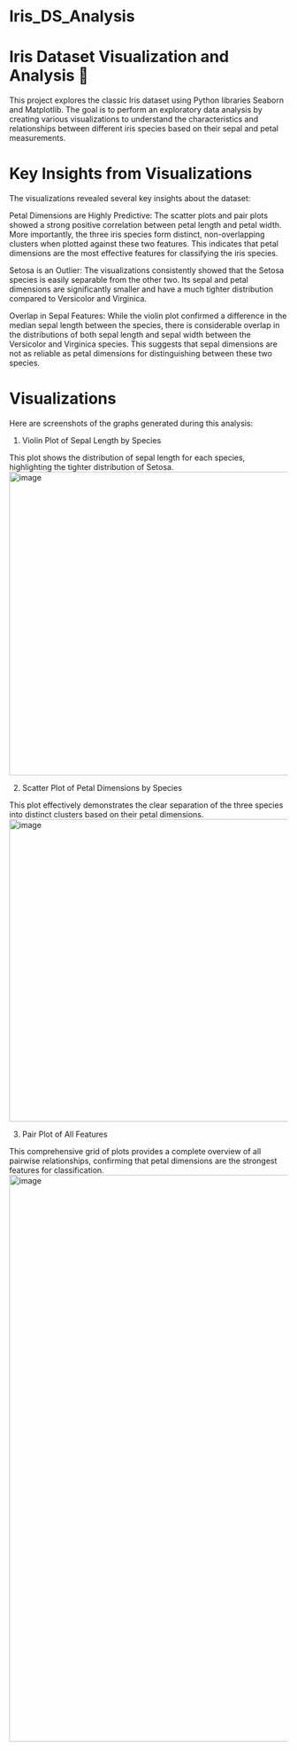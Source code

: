 # Iris_DS_Analysis

# Iris Dataset Visualization and Analysis 🌸
This project explores the classic Iris dataset using Python libraries Seaborn and Matplotlib. The goal is to perform an exploratory data analysis by creating various visualizations to understand the characteristics and relationships between different iris species based on their sepal and petal measurements.

# Key Insights from Visualizations
The visualizations revealed several key insights about the dataset:

Petal Dimensions are Highly Predictive: The scatter plots and pair plots showed a strong positive correlation between petal length and petal width. More importantly, the three iris species form distinct, non-overlapping clusters when plotted against these two features. This indicates that petal dimensions are the most effective features for classifying the iris species.

Setosa is an Outlier: The visualizations consistently showed that the Setosa species is easily separable from the other two. Its sepal and petal dimensions are significantly smaller and have a much tighter distribution compared to Versicolor and Virginica.

Overlap in Sepal Features: While the violin plot confirmed a difference in the median sepal length between the species, there is considerable overlap in the distributions of both sepal length and sepal width between the Versicolor and Virginica species. This suggests that sepal dimensions are not as reliable as petal dimensions for distinguishing between these two species.

# Visualizations
Here are screenshots of the graphs generated during this analysis:

1. Violin Plot of Sepal Length by Species

This plot shows the distribution of sepal length for each species, highlighting the tighter distribution of Setosa.
<img width="842" height="548" alt="image" src="https://github.com/user-attachments/assets/54c1bc39-26ee-457f-8bd2-c21e89c95e5a" />


2. Scatter Plot of Petal Dimensions by Species

This plot effectively demonstrates the clear separation of the three species into distinct clusters based on their petal dimensions.
<img width="841" height="546" alt="image" src="https://github.com/user-attachments/assets/6fa1d36f-4d22-4c75-94e5-75021e6df837" />


3. Pair Plot of All Features

This comprehensive grid of plots provides a complete overview of all pairwise relationships, confirming that petal dimensions are the strongest features for classification.
<img width="1137" height="1023" alt="image" src="https://github.com/user-attachments/assets/38e5c7e5-1bcf-4cdb-acf0-3883df999363" />
